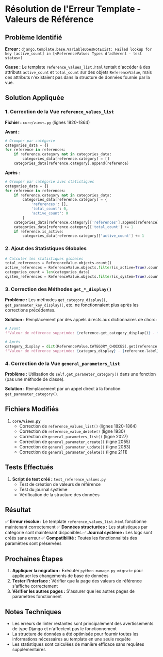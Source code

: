 # Résolution de l'Erreur Template - Valeurs de Référence

## Problème Identifié

**Erreur :** `django.template.base.VariableDoesNotExist: Failed lookup for key [active_count] in [<ReferenceValue: Types d'adhérent - test status>]`

**Cause :** Le template `reference_values_list.html` tentait d'accéder à des attributs `active_count` et `total_count` sur des objets `ReferenceValue`, mais ces attributs n'existaient pas dans la structure de données fournie par la vue.

## Solution Appliquée

### 1. Correction de la Vue `reference_values_list`

**Fichier :** `core/views.py` (lignes 1820-1864)

**Avant :**
```python
# Grouper par catégorie
categories_data = {}
for reference in references:
    if reference.category not in categories_data:
        categories_data[reference.category] = []
    categories_data[reference.category].append(reference)
```

**Après :**
```python
# Grouper par catégorie avec statistiques
categories_data = {}
for reference in references:
    if reference.category not in categories_data:
        categories_data[reference.category] = {
            'references': [],
            'total_count': 0,
            'active_count': 0
        }
    categories_data[reference.category]['references'].append(reference)
    categories_data[reference.category]['total_count'] += 1
    if reference.is_active:
        categories_data[reference.category]['active_count'] += 1
```

### 2. Ajout des Statistiques Globales

```python
# Calculer les statistiques globales
total_references = ReferenceValue.objects.count()
active_references = ReferenceValue.objects.filter(is_active=True).count()
categories_count = len(categories_data)
system_references = ReferenceValue.objects.filter(is_system=True).count()
```

### 3. Correction des Méthodes `get_*_display()`

**Problème :** Les méthodes `get_category_display()`, `get_parameter_key_display()`, etc. ne fonctionnaient plus après les corrections précédentes.

**Solution :** Remplacement par des appels directs aux dictionnaires de choix :

```python
# Avant
f'Valeur de référence supprimée: {reference.get_category_display()} - {reference.label}'

# Après
category_display = dict(ReferenceValue.CATEGORY_CHOICES).get(reference.category, reference.category)
f'Valeur de référence supprimée: {category_display} - {reference.label}'
```

### 4. Correction de la Vue `general_parameters_list`

**Problème :** Utilisation de `self.get_parameter_category()` dans une fonction (pas une méthode de classe).

**Solution :** Remplacement par un appel direct à la fonction `get_parameter_category()`.

## Fichiers Modifiés

1. **`core/views.py`**
   - Correction de `reference_values_list()` (lignes 1820-1864)
   - Correction de `reference_value_delete()` (ligne 1930)
   - Correction de `general_parameters_list()` (ligne 2027)
   - Correction de `general_parameter_create()` (ligne 2055)
   - Correction de `general_parameter_update()` (ligne 2083)
   - Correction de `general_parameter_delete()` (ligne 2111)

## Tests Effectués

1. **Script de test créé :** `test_reference_values.py`
   - Test de création de valeurs de référence
   - Test du journal système
   - Vérification de la structure des données

## Résultat

✅ **Erreur résolue :** Le template `reference_values_list.html` fonctionne maintenant correctement
✅ **Données structurées :** Les statistiques par catégorie sont maintenant disponibles
✅ **Journal système :** Les logs sont créés sans erreur
✅ **Compatibilité :** Toutes les fonctionnalités des paramètres sont préservées

## Prochaines Étapes

1. **Appliquer la migration :** Exécuter `python manage.py migrate` pour appliquer les changements de base de données
2. **Tester l'interface :** Vérifier que la page des valeurs de référence s'affiche correctement
3. **Vérifier les autres pages :** S'assurer que les autres pages de paramètres fonctionnent

## Notes Techniques

- Les erreurs de linter restantes sont principalement des avertissements de type Django et n'affectent pas le fonctionnement
- La structure de données a été optimisée pour fournir toutes les informations nécessaires au template en une seule requête
- Les statistiques sont calculées de manière efficace sans requêtes supplémentaires 
